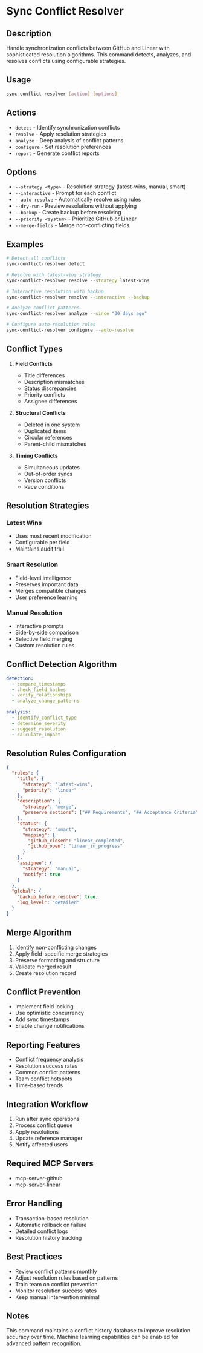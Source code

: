 # Sync Conflict Resolver

## Description
Handle synchronization conflicts between GitHub and Linear with sophisticated resolution algorithms. This command detects, analyzes, and resolves conflicts using configurable strategies.

## Usage
```bash
sync-conflict-resolver [action] [options]
```

## Actions
- `detect` - Identify synchronization conflicts
- `resolve` - Apply resolution strategies
- `analyze` - Deep analysis of conflict patterns
- `configure` - Set resolution preferences
- `report` - Generate conflict reports

## Options
- `--strategy <type>` - Resolution strategy (latest-wins, manual, smart)
- `--interactive` - Prompt for each conflict
- `--auto-resolve` - Automatically resolve using rules
- `--dry-run` - Preview resolutions without applying
- `--backup` - Create backup before resolving
- `--priority <system>` - Prioritize GitHub or Linear
- `--merge-fields` - Merge non-conflicting fields

## Examples
```bash
# Detect all conflicts
sync-conflict-resolver detect

# Resolve with latest-wins strategy
sync-conflict-resolver resolve --strategy latest-wins

# Interactive resolution with backup
sync-conflict-resolver resolve --interactive --backup

# Analyze conflict patterns
sync-conflict-resolver analyze --since "30 days ago"

# Configure auto-resolution rules
sync-conflict-resolver configure --auto-resolve
```

## Conflict Types
1. **Field Conflicts**
   - Title differences
   - Description mismatches
   - Status discrepancies
   - Priority conflicts
   - Assignee differences

2. **Structural Conflicts**
   - Deleted in one system
   - Duplicated items
   - Circular references
   - Parent-child mismatches

3. **Timing Conflicts**
   - Simultaneous updates
   - Out-of-order syncs
   - Version conflicts
   - Race conditions

## Resolution Strategies

### Latest Wins
- Uses most recent modification
- Configurable per field
- Maintains audit trail

### Smart Resolution
- Field-level intelligence
- Preserves important data
- Merges compatible changes
- User preference learning

### Manual Resolution
- Interactive prompts
- Side-by-side comparison
- Selective field merging
- Custom resolution rules

## Conflict Detection Algorithm
```yaml
detection:
  - compare_timestamps
  - check_field_hashes
  - verify_relationships
  - analyze_change_patterns
  
analysis:
  - identify_conflict_type
  - determine_severity
  - suggest_resolution
  - calculate_impact
```

## Resolution Rules Configuration
```json
{
  "rules": {
    "title": {
      "strategy": "latest-wins",
      "priority": "linear"
    },
    "description": {
      "strategy": "merge",
      "preserve_sections": ["## Requirements", "## Acceptance Criteria"]
    },
    "status": {
      "strategy": "smart",
      "mapping": {
        "github_closed": "linear_completed",
        "github_open": "linear_in_progress"
      }
    },
    "assignee": {
      "strategy": "manual",
      "notify": true
    }
  },
  "global": {
    "backup_before_resolve": true,
    "log_level": "detailed"
  }
}
```

## Merge Algorithm
1. Identify non-conflicting changes
2. Apply field-specific merge strategies
3. Preserve formatting and structure
4. Validate merged result
5. Create resolution record

## Conflict Prevention
- Implement field locking
- Use optimistic concurrency
- Add sync timestamps
- Enable change notifications

## Reporting Features
- Conflict frequency analysis
- Resolution success rates
- Common conflict patterns
- Team conflict hotspots
- Time-based trends

## Integration Workflow
1. Run after sync operations
2. Process conflict queue
3. Apply resolutions
4. Update reference manager
5. Notify affected users

## Required MCP Servers
- mcp-server-github
- mcp-server-linear

## Error Handling
- Transaction-based resolution
- Automatic rollback on failure
- Detailed conflict logs
- Resolution history tracking

## Best Practices
- Review conflict patterns monthly
- Adjust resolution rules based on patterns
- Train team on conflict prevention
- Monitor resolution success rates
- Keep manual intervention minimal

## Notes
This command maintains a conflict history database to improve resolution accuracy over time. Machine learning capabilities can be enabled for advanced pattern recognition.